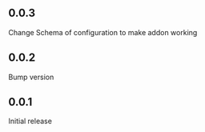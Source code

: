 <!-- https://developers.home-assistant.io/docs/add-ons/presentation#keeping-a-changelog -->

## 0.0.3

Change Schema of configuration to make addon working

## 0.0.2

Bump version

## 0.0.1

Initial release